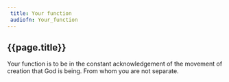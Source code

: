 ```yaml
---
 title: Your function
 audiofn: Your_function
---
```


## {{page.title}}

Your function is to be in the constant acknowledgement of the movement
of creation that God is being. From whom you are not separate.

